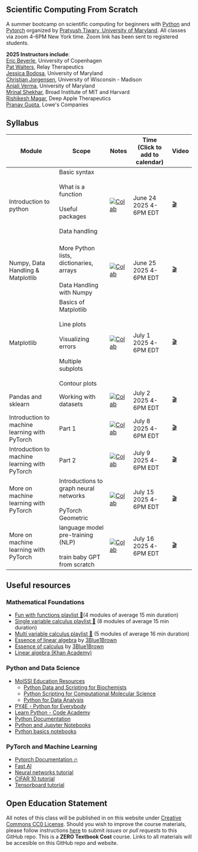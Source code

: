 Scientific Computing From Scratch
---------------------------------
A summer bootcamp on scientific computing for beginners with [Python](https://www.python.org) and [Pytorch](https://pytorch.org) organized by [Pratyush Tiwary, University of Maryland](http://go.umd.edu/tiwarylab). All classes via zoom 4-6PM New York time. Zoom link has been sent to registered students.

**2025 Instructors include**:<br>
[Eric Beyerle](https://erb24.github.io/), University of Copenhagen<br>
[Pat Walters](https://relaytx.com/our-team/pat-walters-ph-d/), Relay Therapeutics<br>
[Jessica Bodosa](https://jbodosa.com/), University of Maryland<br>
[Christian Jorgensen](https://scholar.google.com/citations?user=XdQ2ynwAAAAJ&hl=en), University of Wisconsin - Madison<br>
[Anjali Verma](https://ipst.umd.edu/people/anjali-verma), University of Maryland<br>
[Mrinal Shekhar](https://www.broadinstitute.org/bios/mrinal-shekhar), Broad Institute of MIT and Harvard<br>
[Rishikesh Magar](https://www.linkedin.com/in/rishikesh-magar/), Deep Apple Therapeutics<br>
[Pranav Gupta](https://www.linkedin.com/in/pranav-gupta-b6562043/), Lowe's Companies<br>


## Syllabus

Module | Scope | Notes | Time <br> (Click to add to calendar) | Video 
--------------------- | --------------------- | --------------------- | ------- | --- 
Introduction to python | Basic syntax <br><br> What is a function <br><br> Useful packages <br><br> Data handling <br><br> | [![Colab](https://colab.research.google.com/assets/colab-badge.svg)](https://colab.research.google.com/drive/1tCOHMP5nQGDLmTs1UEyKE8OGXGSRANTg?usp=sharing) | June 24 2025 4-6PM EDT| [🎬](https://umd.zoom.us/rec/share/Zm0XdlLfN4cMADrfwC5Fr8GNrM0DlyzXAsmm23dTdYqLOFqAEooNNpaHfA5yP5o.DMm2CP8D_TAZhJNO?startTime=1750795427000) 
Numpy, Data Handling & Matplotlib | More Python lists, dictionaries, arrays <br><br> Data Handling with Numpy|   [![Colab](https://colab.research.google.com/assets/colab-badge.svg)](https://colab.research.google.com/drive/1nCB7peWOERcnz9pU5RMazZ410G3sGefa)| June 25 2025 4-6PM EDT | [🎬](https://umd.zoom.us/rec/share/3jJnh9NTu9k4-dXE-HJTVlaQd2leG7oDL78ZJmcTTjaeUDUr4h5d9zWXH76wq-c.aV41y1SVkXJvGzkq?startTime=1750882031000)
Matplotlib | Basics of Matplotlib <br><br> Line plots <br><br> Visualizing errors <br><br> Multiple subplots <br><br> Contour plots| [![Colab](https://colab.research.google.com/assets/colab-badge.svg)](https://colab.research.google.com/drive/1OHiH7hPNm_pOhhsDcxt8n-gf5uvD8fmH?usp=sharing) |  July 1 2025 4-6PM EDT | [🎬](https://umd.zoom.us/rec/share/1wiWGnvJLPo_gKRSwYLmaaHSo8LoEZA2vho3BZalONIq-yfp_HjO-Q-2scBh1Ro.xBgN8xGUwzX4xweQ?startTime=1751400139000)
Pandas and sklearn | Working with datasets  | [![Colab](https://colab.research.google.com/assets/colab-badge.svg)](https://colab.research.google.com/drive/12a-RUZ5hjTSXrSgDFiavJmmEv2jf4-6K) |  July 2 2025 4-6PM EDT |  [🎬](https://umd.zoom.us/rec/share/VCPMZOQXi9lONMIz_U-IznQzME0UVI0p9elbM1GAZuDl_ddzm9N51TeXgpD60aw-.2RTWDY8QtZgAv2Na?startTime=1751486602000)
Introduction to machine learning with PyTorch | Part 1| [![Colab](https://colab.research.google.com/assets/colab-badge.svg)](https://colab.research.google.com/drive/1rNy5uM6-iS44pMTHrzZe9n1UYbEP8gPk#scrollTo=Sr2G8r4VLoeD) | July 8 2025 4-6PM EDT| [🎬](https://umd.zoom.us/rec/share/1DeBb3xA7AaRXLe3tVcehrft2u0PF9nZsjuwBxQZhpl1brIIl5TDJFhTvUMobnsE.EiwWoLt3UtRebOUB)|
Introduction to machine learning with PyTorch | Part 2 | [![Colab](https://colab.research.google.com/assets/colab-badge.svg)](https://colab.research.google.com/drive/1dWK0L_8GzwEDwdea3Teyp8nkNoQhwvdb?usp=drive_link) | July 9 2025 4-6PM EDT| [🎬](https://umd.zoom.us/rec/share/1dWZBU1airWMF2Yg5-X25qiJ4BexvcJE51meyS57wBZuJj7ZU9TKGJ60gm5XJzFo.e0EcSlI5hTYS9OT5)|
More on machine learning with PyTorch| Introductions to graph neural networks <br><br>  PyTorch Geometric | [![Colab](https://colab.research.google.com/assets/colab-badge.svg)](https://colab.research.google.com/drive/1O4xw-kVJvL6FgQ1Elb_XmbG8CDCJuMDL#scrollTo=sY0f_MML8NBc) | July 15 2025 4-6PM EDT | [🎬]()|
More on machine learning with PyTorch| language model pre-training (NLP) <br><br>  train baby GPT from scratch | [![Colab](https://colab.research.google.com/assets/colab-badge.svg)](https://colab.research.google.com/drive/1sfndNuH5CMNvUEXETJ-T048JnqXoyuhP) | July 16 2025 4-6PM EDT | [🎬]()|




## Useful resources

### Mathematical Foundations
- [Fun with functions playlist 🍿](https://www.youtube.com/playlist?list=PLieme_dDfavgNH_eoC5hWX-75fwst0abG)(4 modules of average 15 min duration)
- [Single variable calculus playlist 🍿](https://www.youtube.com/playlist?list=PLieme_dDfaviKfYPpqE6iO5ByxHb9nFmO) (8 modules of average 15 min duration)
- [Multi variable calculus playlist 🍿](https://www.youtube.com/playlist?list=PLieme_dDfavg9CSUr1i_ai3XQnaVbxx1D) (5 modules of average 16 min duration)
- [Essence of linear algebra](https://www.youtube.com/playlist?list=PLZHQObOWTQDPD3MizzM2xVFitgF8hE_ab) by [3Blue1Brown](https://www.3blue1brown.com/)
- [Essence of calculus](https://www.youtube.com/playlist?list=PLZHQObOWTQDMsr9K-rj53DwVRMYO3t5Yr) by [3Blue1Brown](https://www.3blue1brown.com/)
- [Linear algebra (Khan Academy)](https://www.khanacademy.org/math/linear-algebra)

### Python and Data Science
- [MolSSI Education Resources](http://education.molssi.org/resources.html#programming)
    - [Python Data and Scripting for Biochemists](https://education.molssi.org/python-scripting-biochemistry/chapters/setup.html)
    - [Python Scripting for Computational Molecular Science](https://education.molssi.org/python_scripting_cms/)
    - [Python for Data Analysis](https://education.molssi.org/python-data-analysis/)
- [PY4E - Python for Everybody](https://www.py4e.com)
- [Learn Python - Code Academy](https://www.codecademy.com/learn/learn-python)
- [Python Documentation](https://docs.python.org/3/)
- [Python and Jupyter Notebooks](https://qiskit.org/textbook/ch-prerequisites/python-and-jupyter-notebooks.html)
- [Python basics notebooks](https://github.com/okara83/python-pytorch-workshop)


### PyTorch and Machine Learning
- [Pytorch Documentation 🔥](https://pytorch.org/docs/stable/index.html)
- [Fast AI](https://www.fast.ai)
- [Neural networks tutorial](https://pytorch.org/tutorials/beginner/blitz/neural_networks_tutorial.html)
- [CIFAR 10 tutorial](https://pytorch.org/tutorials/beginner/blitz/cifar10_tutorial.html)
- [Tensorboard tutorial](https://pytorch.org/tutorials/intermediate/tensorboard_tutorial.html)

## Open Education Statement
All notes of this class will be published in on this website under [Creative Commons CC0 License](https://creativecommons.org/publicdomain/zero/1.0/).
Should you wish to improve the course materials, please follow instructions [here](pages/contribute.md) to submit _issues_ or _pull requests_ to this GitHub repo.
This is a **ZERO Textbook Cost** course.
Links to all materials will be accesible on this GitHub repo and website.
